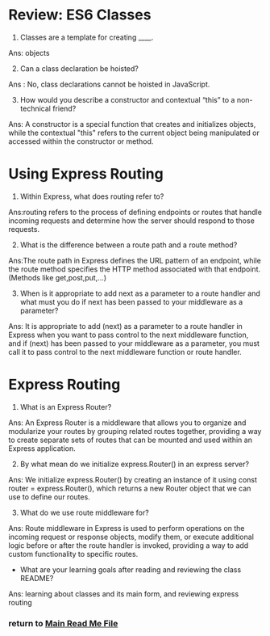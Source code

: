 # Review: ES6 Classes

1. Classes are a template for creating ____.

Ans: objects

2. Can a class declaration be hoisted?

Ans : No, class declarations cannot be hoisted in JavaScript.

3. How would you describe a constructor and contextual “this” to a non-technical friend?

Ans: A constructor is a special function that creates and initializes objects, while the contextual "this" refers to the current object being manipulated or accessed within the constructor or method.

# Using Express Routing

1. Within Express, what does routing refer to?

Ans:routing refers to the process of defining endpoints or routes that handle incoming requests and determine how the server should respond to those requests.

2. What is the difference between a route path and a route method?

Ans:The route path in Express defines the URL pattern of an endpoint, while the route method specifies the HTTP method associated with that endpoint. (Methods like get,post,put,...)

3. When is it appropriate to add next as a parameter to a route handler and what must you do if next has been passed to your middleware as a parameter?

Ans: It is appropriate to add (next) as a parameter to a route handler in Express when you want to pass control to the next middleware function, and if (next) has been passed to your middleware as a parameter, you must call it to pass control to the next middleware function or route handler.

# Express Routing

1. What is an Express Router?

Ans: An Express Router is a middleware that allows you to organize and modularize your routes by grouping related routes together, providing a way to create separate sets of routes that can be mounted and used within an Express application.

2. By what mean do we initialize express.Router() in an express server?

Ans: We initialize express.Router() by creating an instance of it using const router = express.Router(), which returns a new Router object that we can use to define our routes.

3. What do we use route middleware for?

Ans: Route middleware in Express is used to perform operations on the incoming request or response objects, modify them, or execute additional logic before or after the route handler is invoked, providing a way to add custom functionality to specific routes.

 *  What are your learning goals after reading and reviewing the class README?

Ans: learning about classes and its main form, and reviewing express routing 


 ### return to [Main Read Me File](./README.md)